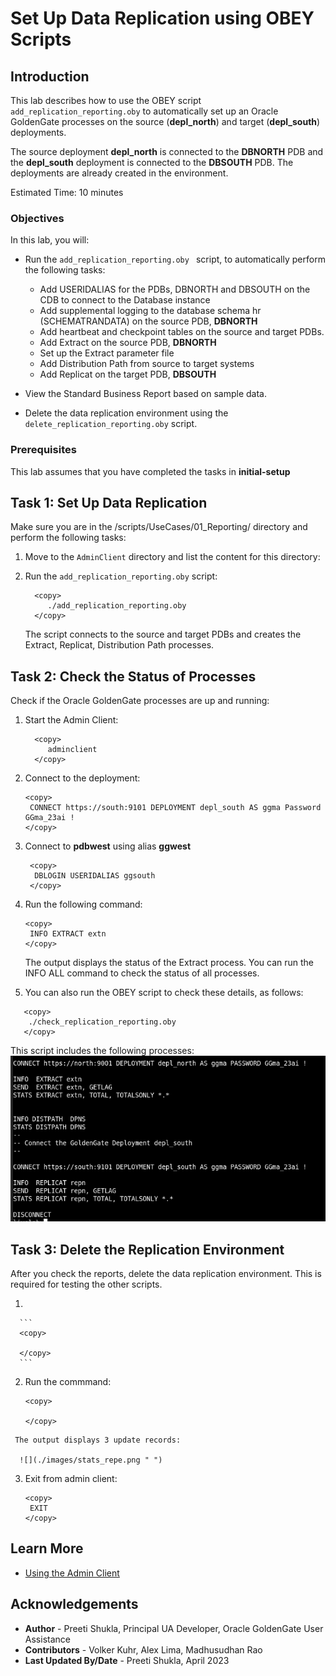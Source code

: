 # Set Up Data Replication using OBEY Scripts


## Introduction

This lab describes how to use the OBEY script <code>add_replication_reporting.oby</code> to automatically set up an Oracle GoldenGate processes on the source (<b>depl_north</b>) and target (<b>depl_south</b>) deployments.

The source deployment <b>depl_north</b> is connected to the <b>DBNORTH</b> PDB and the <b>depl_south</b> deployment is connected to the <b>DBSOUTH</b> PDB. The deployments are already created in the environment. 

Estimated Time: 10 minutes

### Objectives

In this lab, you will:

* Run the <code>add_replication_reporting.oby </code> script, to automatically perform the following tasks:

   * Add USERIDALIAS for the PDBs, DBNORTH and DBSOUTH on the CDB to connect to the Database instance
   *	Add supplemental logging to the database schema hr (SCHEMATRANDATA) on the source PDB, <b>DBNORTH</b>
   *	Add heartbeat and checkpoint tables on the source and target PDBs.
   *	Add Extract on the source PDB, <b>DBNORTH</b>
   *	Set up the Extract parameter file
   *	Add Distribution Path from source to target systems
   *	Add Replicat on the target PDB, <b>DBSOUTH</b>
* View the Standard Business Report based on sample data.
* Delete the data replication environment using the <code>delete_replication_reporting.oby</code> script.


### Prerequisites
This lab assumes that you have completed the tasks in **initial-setup**


## Task 1: Set Up Data Replication

  Make sure you are in the /scripts/UseCases/01_Reporting/ directory and perform the following tasks:
   
   1. Move to the <code>AdminClient</code> directory and list the content for this directory:
     
   2. Run the <code>add_replication_reporting.oby</code> script:
      
       ```
         <copy>
            ./add_replication_reporting.oby
         </copy>
       ```
      The script connects to the source and target PDBs and creates the Extract, Replicat, Distribution Path processes. 
   
   
    
## Task 2: Check the Status of Processes

   Check if the Oracle GoldenGate processes are up and running:

   1. Start the Admin Client:
   
       ```
         <copy>
            adminclient
         </copy>
       ```
  
   2. Connect to the deployment:

      ```
      <copy>
       CONNECT https://south:9101 DEPLOYMENT depl_south AS ggma Password GGma_23ai !
      </copy>
      ```

   3. Connect to **pdbwest** using alias **ggwest**

      ```
       <copy>
        DBLOGIN USERIDALIAS ggsouth
       </copy>
      ```

   4. Run the following command:
     
      ```
      <copy>
       INFO EXTRACT extn
      </copy>
      ```
      The output displays the status of the Extract process. You can run the INFO ALL command to check the status of all processes. 
   
   5. You can also run the OBEY script to check these details, as follows: 

   ```
      <copy>
       ./check_replication_reporting.oby
      </copy>
   ```
   
   This script includes the following processes:
        ![check_replication_reporting_oby](./images/check_replication_reporting_oby.png " ")


## Task 3: Delete the Replication Environment

After you check the reports, delete the data replication environment. This is required for testing the other scripts. 

   1. 

      ```
      <copy>
       
      </copy>
      ```
   2. Run the commmand:

      ```
      <copy>
       
      </copy>
      ```
     The output displays 3 update records:

      ![](./images/stats_repe.png " ")

   3. Exit from admin client:

      ```
      <copy>
       EXIT
      </copy>
      ```
   


## Learn More
* [Using the Admin Client](https://docs.oracle.com/en/middleware/goldengate/core/21.3/coredoc/administer-microservices-command-line-interface.html#GUID-0403FAF0-B2F7-48A0-838F-AB4421E5C5E2)



## Acknowledgements
* **Author** - Preeti Shukla, Principal UA Developer, Oracle GoldenGate User Assistance
* **Contributors** -  Volker Kuhr, Alex Lima, Madhusudhan Rao
* **Last Updated By/Date** - Preeti Shukla, April 2023
